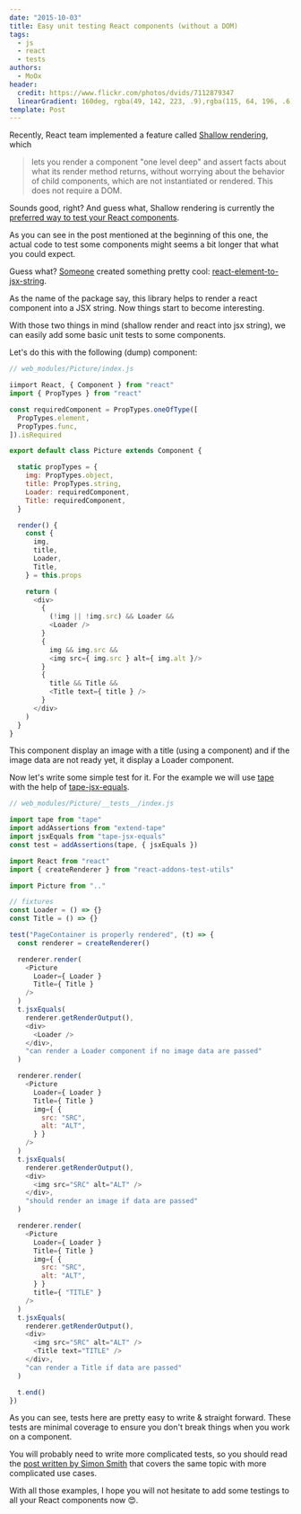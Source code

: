 ```yaml
---
date: "2015-10-03"
title: Easy unit testing React components (without a DOM)
tags:
  - js
  - react
  - tests
authors:
  - MoOx
header:
  credit: https://www.flickr.com/photos/dvids/7112879347
  linearGradient: 160deg, rgba(49, 142, 223, .9),rgba(115, 64, 196, .6)
template: Post
---
```


Recently, React team implemented a feature called
[Shallow rendering](http://facebook.github.io/react/docs/test-utils.html#shallow-rendering),
which

>lets you render a component "one level deep" and assert facts about
what its render method returns, without worrying about the behavior of child
components, which are not instantiated or rendered.
This does not require a DOM.

Sounds good, right? And guess what, Shallow rendering is currently the
[preferred way to test your React components](https://discuss.reactjs.org/t/whats-the-prefered-way-to-test-react-js-components/26).

As you can see in the post mentioned at the beginning of this one, the
actual code to test some components might seems a bit longer that what you could
expect.

Guess what? [Someone](https://github.com/vvo) created something pretty cool:
[react-element-to-jsx-string](https://github.com/algolia/react-element-to-jsx-string).

As the name of the package say, this library helps to render a react component
into a JSX string. Now things start to become interesting.

With those two things in mind (shallow render and react into jsx string), we can
easily add some basic unit tests to some components.

Let's do this with the following (dump) component:

```js
// web_modules/Picture/index.js

iimport React, { Component } from "react"
import { PropTypes } from "react"

const requiredComponent = PropTypes.oneOfType([
  PropTypes.element,
  PropTypes.func,
]).isRequired

export default class Picture extends Component {

  static propTypes = {
    img: PropTypes.object,
    title: PropTypes.string,
    Loader: requiredComponent,
    Title: requiredComponent,
  }

  render() {
    const {
      img,
      title,
      Loader,
      Title,
    } = this.props

    return (
      <div>
        {
          (!img || !img.src) && Loader &&
          <Loader />
        }
        {
          img && img.src &&
          <img src={ img.src } alt={ img.alt }/>
        }
        {
          title && Title &&
          <Title text={ title } />
        }
      </div>
    )
  }
}

```

This component display an image with a title (using a component) and if the
image data are not ready yet, it display a Loader component.

Now let's write some simple test for it. For the example we will use
[tape](https://medium.com/javascript-scene/why-i-use-tape-instead-of-mocha-so-should-you-6aa105d8eaf4)
with the help of [tape-jsx-equals](https://github.com/atabel/tape-jsx-equals).

```js
// web_modules/Picture/__tests__/index.js

import tape from "tape"
import addAssertions from "extend-tape"
import jsxEquals from "tape-jsx-equals"
const test = addAssertions(tape, { jsxEquals })

import React from "react"
import { createRenderer } from "react-addons-test-utils"

import Picture from ".."

// fixtures
const Loader = () => {}
const Title = () => {}

test("PageContainer is properly rendered", (t) => {
  const renderer = createRenderer()

  renderer.render(
    <Picture
      Loader={ Loader }
      Title={ Title }
    />
  )
  t.jsxEquals(
    renderer.getRenderOutput(),
    <div>
      <Loader />
    </div>,
    "can render a Loader component if no image data are passed"
  )

  renderer.render(
    <Picture
      Loader={ Loader }
      Title={ Title }
      img={ {
        src: "SRC",
        alt: "ALT",
      } }
    />
  )
  t.jsxEquals(
    renderer.getRenderOutput(),
    <div>
      <img src="SRC" alt="ALT" />
    </div>,
    "should render an image if data are passed"
  )

  renderer.render(
    <Picture
      Loader={ Loader }
      Title={ Title }
      img={ {
        src: "SRC",
        alt: "ALT",
      } }
      title={ "TITLE" }
    />
  )
  t.jsxEquals(
    renderer.getRenderOutput(),
    <div>
      <img src="SRC" alt="ALT" />
      <Title text="TITLE" />
    </div>,
    "can render a Title if data are passed"
  )

  t.end()
})
```

As you can see, tests here are pretty easy to write & straight forward.
These tests are minimal coverage to ensure you don't break things when you work
on a component.

You will probably need to write more complicated tests, so you should read the
[post written by Simon Smith](https://simonsmith.io/unit-testing-react-components-without-a-dom/)
that covers the same topic with more complicated use cases.

With all those examples, I hope you will not hesitate to add some testings to
all your React components now 😍.
